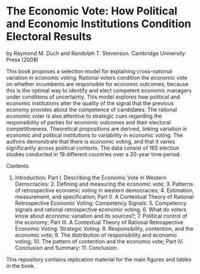 # The Economic Vote: How Political and Economic Institutions Condition Electoral Results

by Raymond M. Duch and Randolph T. Stevenson. Cambridge University Press (2008)

This book proposes a selection model for explaining cross-national variation in economic voting: Rational voters condition the economic vote on whether incumbents are responsible for economic outcomes, because this is the optimal way to identify and elect competent economic managers under conditions of uncertainty. This model explores how political and economic institutions alter the quality of the signal that the previous economy provides about the competence of candidates. The rational economic voter is also attentive to strategic cues regarding the responsibility of parties for economic outcomes and their electoral competitiveness. Theoretical propositions are derived, linking variation in economic and political institutions to variability in economic voting. The authors demonstrate that there is economic voting, and that it varies significantly across political contexts. The data consist of 165 election studies conducted in 19 different countries over a 20-year time period.

Contents
1. Introduction; Part I. Describing the Economic Vote in Western Democracies: 2. Defining and measuring the economic vote; 3. Patterns of retrospective economic voting in western democracies; 4. Estimation, measurement, and specification; Part II. A Contextual Theory of Rational Retrospective Economic Voting: Competency Signals: 5. Competency signals and rational retrospective economic voting; 6. What do voters know about economic variation and its sources?; 7. Political control of the economy; Part III. A Contextual Theory of Rational Retrospective Economic Voting: Strategic Voting: 8. Responsibility, contention, and the economic vote; 9. The distribution of responsibility and economic voting; 10. The pattern of contention and the economic vote; Part IV. Conclusion and Summary: 11. Conclusion.

This repository contains replication material for the main figures and tables in the book. 
